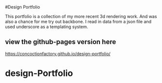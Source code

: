 #Design Portfolio

This portfolio is a collection of my more recent 3d rendering work. And was also a chance for me try out backbone. I read in data from a json file and used underscore as a templating system.



## view the github-pages version here

https://concoctionfactory.github.io/design-portfolio/

# design-Portfolio
